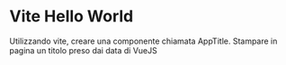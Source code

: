 # Vite Hello World

Utilizzando vite, creare una componente chiamata AppTitle.
Stampare in pagina un titolo preso dai data di VueJS